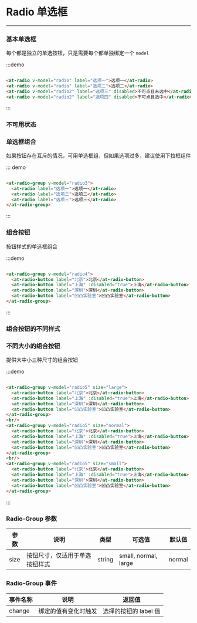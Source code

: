 # Radio 单选框

----

### 基本单选框

每个都是独立的单选按钮，只是需要每个都单独绑定一个 `model`

:::demo

```html

<at-radio v-model="radio" label="选项一">选项一</at-radio>
<at-radio v-model="radio" label="选项二">选项二</at-radio>
<at-radio v-model="radio2" label="选项三" disabled>不可点且未选中</at-radio>
<at-radio v-model="radio2" label="选项四" disabled>不可点且选中</at-radio>

```

:::

### 不可用状态


### 单选框组合

如果按钮存在互斥的情况，可用单选框组，但如果选项过多，建议使用下拉框组件

::: demo

```html

<at-radio-group v-model="radio3">
  <at-radio label="选项一">选项一</at-radio>
  <at-radio label="选项二">选项二</at-radio>
  <at-radio label="选项三">选项三</at-radio>
</at-radio-group>

```

:::


### 组合按钮

按钮样式的单选框组合

:::demo

```html

<at-radio-group v-model="radio4">
  <at-radio-button label="北京">北京</at-radio-button>
  <at-radio-button label="上海" :disabled="true">上海</at-radio-button>
  <at-radio-button label="深圳">深圳</at-radio-button>
  <at-radio-button label="凹凸实验室">凹凸实验室</at-radio-button>
</at-radio-group>

```

:::

### 组合按钮的不同样式


### 不同大小的组合按钮

提供大中小三种尺寸的组合按钮

:::demo

```html

<at-radio-group v-model="radio5" size="large">
  <at-radio-button label="北京">北京</at-radio-button>
  <at-radio-button label="上海" :disabled="true">上海</at-radio-button>
  <at-radio-button label="深圳">深圳</at-radio-button>
  <at-radio-button label="凹凸实验室">凹凸实验室</at-radio-button>
</at-radio-group>
<br/>
<at-radio-group v-model="radio5" size="normal">
  <at-radio-button label="北京">北京</at-radio-button>
  <at-radio-button label="上海" :disabled="true">上海</at-radio-button>
  <at-radio-button label="深圳">深圳</at-radio-button>
  <at-radio-button label="凹凸实验室">凹凸实验室</at-radio-button>
</at-radio-group>
<br/>
<at-radio-group v-model="radio5" size="small">
  <at-radio-button label="北京">北京</at-radio-button>
  <at-radio-button label="上海" :disabled="true">上海</at-radio-button>
  <at-radio-button label="深圳">深圳</at-radio-button>
  <at-radio-button label="凹凸实验室">凹凸实验室</at-radio-button>
</at-radio-group>

```

:::

### Radio-Group 参数

| 参数      | 说明          | 类型      | 可选值                           | 默认值  |
|---------- |-------------- |---------- |--------------------------------  |-------- |
| size | 按钮尺寸，仅适用于单选按钮样式 | string | small, normal, large | normal |

### Radio-Group 事件

| 事件名称      | 说明          | 返回值  |
|---------- |-------------- |---------- |
| change | 绑定的值有变化时触发 | 选择的按钮的 label 值 |

<script>
  export default {
    data() {
      return {
        radio: '选项二',
        radio2: '选项四',
        radio3: '选项一',
        radio4: '深圳',
        radio5: '深圳'
      }
    }
  }
</script>
